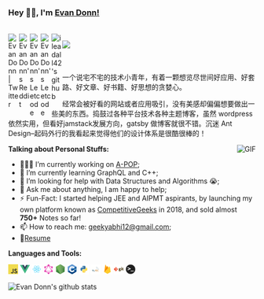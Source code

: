 ### Hey 👋🏽, I'm [Evan Donn!](https://ileadall42.github.io/about) 

<br/>


<a href="https://twitter.com/FeifanEvan">
  <img align="left" alt="EvanDonn | Twitter" width="22px" src="https://cdn.jsdelivr.net/npm/simple-icons@v3/icons/twitter.svg" />
</a>


<a href="https://www.reddit.com/user/geekyabhi/">
  <img align="left" alt="EvanDonn's Reddit" width="22px" src="https://cdn.jsdelivr.net/npm/simple-icons@v3/icons/reddit.svg" />
</a>
<a href="https://leetcode.com/ileadall42/">
  <img align="left" alt="EvanDonn's Leetcode" width="22px" src="https://cdn.jsdelivr.net/npm/simple-icons@v3/icons/leetcode.svg" />
  </a>
  <a href="https://stackoverflow.com/users/8017677/ileadall42">
  <img align="left" alt="EvanDonn's Leetcode" width="22px" src="https://cdn.jsdelivr.net/npm/simple-icons@v3/icons/stackoverflow.svg" />
  </a>
  
  <a href="https://github.com/ileadall42">
  <img align="left" alt="ileadall42's github" width="22px" src="https://cdn.jsdelivr.net/npm/simple-icons@v3/icons/github.svg" />
  </a>

![](https://visitor-badge.glitch.me/badge?page_id=ileadall42.visitor-badge)

<br />

一个说宅不宅的技术小青年，有着一颗想览尽世间好应用、好套路、好文章、好书籍、好思想的贪婪心。

经常会被好看的网站或者应用吸引，没有美感却偏偏想要做出一些美的东西。捣鼓过各种平台技术各种主题博客，虽然 wordpress 依然实用，但看好jamstack发展方向，gatsby 做博客就很不错。沉迷 Ant Design–起码外行的我看起来觉得他们的设计体系是很酷很棒的！

  <img align="right" alt="GIF" src="https://media.giphy.com/media/836HiJc7pgzy8iNXCn/giphy.gif" />
  
**Talking about Personal Stuffs:**

- 👨🏽‍💻 I’m currently working on [A-POP](https://github.com/abhisheknaiidu/A-POP);
- 🌱 I’m currently learning GraphQL and C++; 
- 🤔 I’m looking for help with Data Structures and Algorithms 😭;
- 💬 Ask me about anything, I am happy to help;
- ⚡️ Fun-Fact: I started helping JEE and AIPMT aspirants, by launching my own platform known as [CompetitiveGeeks](https://competitivegeeks.wordpress.com/) in 2018, and sold almost **750+** Notes so far!
- 📫 How to reach me: geekyabhi12@gmail.com;
- 📝[Resume](https://drive.google.com/file/d/1jFEL0_KAJEd1mCiR_02SMwbBEuRMqpv7/view)

**Languages and Tools:**  

<code><img height="20" src="https://raw.githubusercontent.com/github/explore/80688e429a7d4ef2fca1e82350fe8e3517d3494d/topics/javascript/javascript.png"></code>
<code><img height="20" src="https://raw.githubusercontent.com/github/explore/80688e429a7d4ef2fca1e82350fe8e3517d3494d/topics/vue/vue.png"></code>
<code><img height="20" src="https://raw.githubusercontent.com/github/explore/80688e429a7d4ef2fca1e82350fe8e3517d3494d/topics/react/react.png"></code>
<code><img height="20" src="https://raw.githubusercontent.com/github/explore/5c058a388828bb5fde0bcafd4bc867b5bb3f26f3/topics/graphql/graphql.png"></code>
<code><img height="20" src="https://raw.githubusercontent.com/github/explore/80688e429a7d4ef2fca1e82350fe8e3517d3494d/topics/nodejs/nodejs.png"></code>
<code><img height="20" src="https://raw.githubusercontent.com/github/explore/80688e429a7d4ef2fca1e82350fe8e3517d3494d/topics/cpp/cpp.png"></code>
<code><img height="20" src="https://raw.githubusercontent.com/github/explore/80688e429a7d4ef2fca1e82350fe8e3517d3494d/topics/python/python.png"></code>
<code><img height="20" src="https://raw.githubusercontent.com/github/explore/80688e429a7d4ef2fca1e82350fe8e3517d3494d/topics/mysql/mysql.png"></code>
<code><img height="20" src="https://raw.githubusercontent.com/github/explore/80688e429a7d4ef2fca1e82350fe8e3517d3494d/topics/firebase/firebase.png"></code>
<code><img height="20" src="https://raw.githubusercontent.com/github/explore/80688e429a7d4ef2fca1e82350fe8e3517d3494d/topics/git/git.png"></code>
<code><img height="20" src="https://raw.githubusercontent.com/github/explore/80688e429a7d4ef2fca1e82350fe8e3517d3494d/topics/terminal/terminal.png"></code>



![Evan Donn's github stats](https://github-readme-stats.vercel.app/api?username=ileadall42&show_icons=true&hide_border=true)

